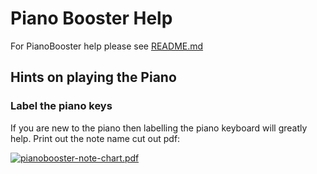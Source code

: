 # Piano Booster Help

For PianoBooster help please see [README.md](README.md)

## Hints on playing the Piano
### Label the piano keys

If you are new to the piano then labelling the piano keyboard will greatly help.
Print out the note name cut out pdf:

[![pianobooster-note-chart.pdf](images/pianobooster-note-chart.png)](images/pianobooster-note-chart.pdf)
